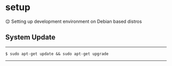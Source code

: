 # setup
 :relieved: Setting up development environment on Debian based distros 
 
 ## System Update
---

    $ sudo apt-get update && sudo apt-get upgrade

---
